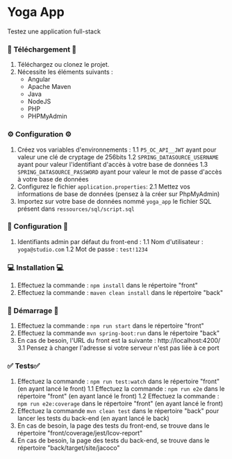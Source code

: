 # Yoga App
Testez une application full-stack

### 🔄 Téléchargement 🔄
1. Téléchargez ou clonez le projet.
2. Nécessite les éléments suivants :
    - Angular 
    - Apache Maven
    - Java
    - NodeJS
    - PHP
    - PHPMyAdmin


### ⚙️ Configuration ⚙️
1. Créez vos variables d'environnements :
1.1 `P5_OC_API__JWT` ayant pour valeur une clé de cryptage de 256bits
1.2 `SPRING_DATASOURCE_USERNAME` ayant pour valeur l'identifiant d'accès à votre base de données
1.3 `SPRING_DATASOURCE_PASSWORD` ayant pour valeur le mot de passe d'accès à votre base de données
2. Configurez le fichier `application.properties`:
2.1 Mettez vos informations de base de données (pensez à la créer sur PhpMyAdmin)
3. Importez sur votre base de données nommé `yoga_app` le fichier SQL présent dans `ressources/sql/script.sql`


### 🔑 Configuration 🔑
1. Identifiants admin par défaut du front-end  :
1.1 Nom d'utilisateur : `yoga@studio.com` 
1.2 Mot de passe : `test!1234` 


### 💻 Installation 💻
1. Effectuez la commande : `npm install` dans le répertoire "front"
2. Effectuez la commande : `maven clean install` dans le répertoire "back"

### 🚀 Démarrage 🚀
1. Effectuez la commande : `npm run start` dans le répertoire "front"
2. Effectuez la commande `mvn spring-boot:run` dans le répertoire "back"
3. En cas de besoin, l'URL du front est la suivante : http://localhost:4200/
3.1 Pensez à changer l'adresse si votre serveur n'est pas liée à ce port


### ✅ Tests✅
1. Effectuez la commande : `npm run test:watch` dans le répertoire "front" (en ayant lancé le front)
1.1 Effectuez la commande : `npm run e2e` dans le répertoire "front" (en ayant lancé le front)
1.2 Effectuez la commande : `npm run e2e:coverage` dans le répertoire "front" (en ayant lancé le front)
3. Effectuez la commande `mvn clean test` dans le répertoire "back" pour lancer les tests du back-end (en ayant lancé le back)
4. En cas de besoin, la page des tests du front-end, se trouve dans le répertoire "front/coverage/jest/Icov-report"
5. En cas de besoin, la page des tests du back-end, se trouve dans le répertoire "back/target/site/jacoco"